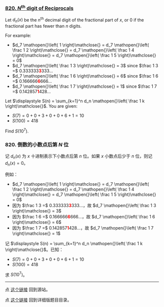### [820. $N$<sup>th</sup> digit of Reciprocals](https://projecteuler.net/problem=820)

Let $d_n(x)$ be the $n$<sup>th</sup> decimal digit of the fractional part of $x$, or $0$ if the fractional part has fewer than $n$ digits.

For example:

* $d_7 \mathopen{}\left( 1 \right)\mathclose{} = d_7 \mathopen{}\left( \frac 1 2 \right)\mathclose{} = d_7 \mathopen{}\left( \frac 1 4 \right)\mathclose{} = d_7 \mathopen{}\left( \frac 1 5 \right)\mathclose{} = 0$
* $d_7 \mathopen{}\left( \frac 1 3 \right)\mathclose{} = 3$ since $\frac 1 3 =$ 0.333333<span style="color:#FF0000;font-weight:bold;">3</span>333...
* $d_7 \mathopen{}\left( \frac 1 6 \right)\mathclose{} = 6$ since $\frac 1 6 =$ 0.166666<span style="color:#FF0000;font-weight:bold;">6</span>666...
* $d_7 \mathopen{}\left( \frac 1 7 \right)\mathclose{} = 1$ since $\frac 1 7 =$ 0.142857<span style="color:#FF0000;font-weight:bold;">1</span>428...

Let $\displaystyle  S(n) = \sum_{k=1}^n d_n \mathopen{}\left( \frac 1 k \right)\mathclose{}$.
You are given:

* $S(7) = 0 + 0 + 3 + 0 + 0 + 6 + 1 = 10$
* $S(100) = 418$

Find $S(10^7)$.

### 820. 倒数的小数点后第 $N$ 位

记 $d_n(x)$ 为 $x$ 十进制表示下小数点后第 $n$ 位。如果 $x$ 小数点后少于 $n$ 位，则记 $d_n(x) = 0$。

例如：

* $d_7 \mathopen{}\left( 1 \right)\mathclose{} = d_7 \mathopen{}\left( \frac 1 2 \right)\mathclose{} = d_7 \mathopen{}\left( \frac 1 4 \right)\mathclose{} = d_7 \mathopen{}\left( \frac 1 5 \right)\mathclose{} = 0$
* 因为 $\frac 1 3 =$ 0.333333<span style="color:#FF0000;font-weight:bold;">3</span>333...，故 $d_7 \mathopen{}\left( \frac 1 3 \right)\mathclose{} = 3$
* 因为 $\frac 1 6 =$ 0.166666<span style="color:#FF0000;font-weight:bold;">6</span>666...，故 $d_7 \mathopen{}\left( \frac 1 6 \right)\mathclose{} = 6$
* 因为 $\frac 1 7 =$ 0.142857<span style="color:#FF0000;font-weight:bold;">1</span>428...，故 $d_7 \mathopen{}\left( \frac 1 7 \right)\mathclose{} = 1$

记 $\displaystyle S(n) = \sum_{k=1}^n d_n \mathopen{}\left( \frac 1 k \right)\mathclose{}$。已知：

* $S(7) = 0 + 0 + 3 + 0 + 0 + 6 + 1 = 10$
* $S(100) = 418$

求 $S(10^7)$。

---

点 [这个链接](https://fsy-juruo.github.io/pe-chinese-translation/) 回到源站。

点 [这个链接](https://fsy-juruo.github.io/pe-chinese-translation/detailed_content_archives.html) 回到详细版题目目录。